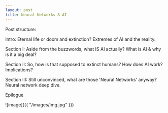 ```yaml
---
layout: post
title: Neural Networks & AI
---
```



Post structure:

Intro: Eternal life or doom and extinction? Extremes of AI and the reality.

Section I: Aside from the buzzwords, what IS AI actually?
What is AI & why is it a big deal?

Section II: So, how is that supposed to extinct humans?
How does AI work? Implications?

Section III: Still unconvinced, what are those 'Neural Networks' anyway?
Neural network deep dive.

Epilogue


![image]({{ "/images/img.jpg" }})
